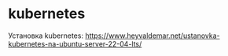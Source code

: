 # kubernetes

Установка kubernetes: https://www.heyvaldemar.net/ustanovka-kubernetes-na-ubuntu-server-22-04-lts/
